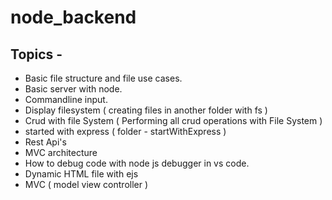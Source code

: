 # node_backend
 ## Topics -
* Basic file structure and file use cases. <br/>
* Basic server with node.<br/>
* Commandline input. <br/>
* Display filesystem ( creating files in another folder with fs ) <br/>
* Crud with file System ( Performing all crud operations with File System ) <br/>
* started with express ( folder - startWithExpress ) <br/>
* Rest Api's <br/>
* MVC architecture
* How to debug code with node js debugger in vs code.
* Dynamic HTML file with ejs
* MVC ( model view controller ) 
